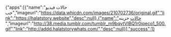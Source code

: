 {"apps":[{"name":"حالات فيديو حب","imageurl":"https://data.whicdn.com/images/210702736/original.gif","link":"https://halatstory.website","desc":null},{"name":"حالات  حزينه ","imageurl":"http://38.media.tumblr.com/tumblr_m9bqytVIBQ1r0ipeco1_500.gif","link":"http://addd.halatstorywhats.com/","desc":null}],"success":1}
